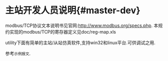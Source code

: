主站开发人员说明{#master-dev}
=============

modbus/TCP协议文本说明书见官网:<http://www.modbus.org/specs.php>.
本规约实现的modbus/TCP的寄存器定义见doc/reg-map.xls

utility下面有简单的主站/从站仿真软件,支持win32和linux平台.可供调试之用.

参考`示例报文`.
